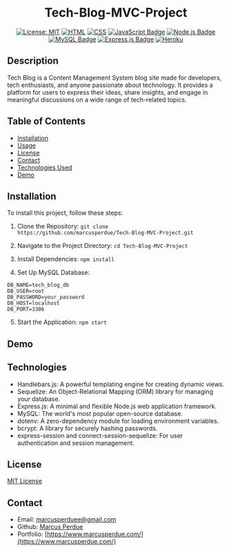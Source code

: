  
<div align="center">
  
  # Tech-Blog-MVC-Project

  [![License: MIT](https://img.shields.io/badge/License-MIT-yellow.svg)](https://opensource.org/licenses/MIT)
   [![HTML](https://img.shields.io/badge/HTML5-%23E34F26.svg?style=flat&logo=html5&logoColor=white)](https://developer.mozilla.org/en-US/docs/Web/HTML)
  [![CSS](https://img.shields.io/badge/CSS3-%231572B6.svg?style=flat&logo=css3&logoColor=white)](https://developer.mozilla.org/en-US/docs/Web/CSS)
  [![JavaScript Badge](https://img.shields.io/badge/JavaScript-F7DF1E?logo=javascript&logoColor=000&style=flat)](https://developer.mozilla.org/en-US/docs/Web/JavaScript)
  [![Node.js Badge](https://img.shields.io/badge/Node.js-393?logo=nodedotjs&logoColor=fff&style=flat)](https://nodejs.org/en) 
  [![MySQL Badge](https://img.shields.io/badge/MySQL-4479A1?logo=mysql&logoColor=fff&style=flat)](https://www.mysql.com/)
  [![Express.js Badge](https://img.shields.io/badge/Express.js-000?logo=express&logoColor=fff&style=flat)](https://expressjs.com/)
  [![Heroku](https://img.shields.io/badge/Heroku-%23430098.svg?style=flat&logo=heroku&logoColor=white)](https://www.heroku.com/)
</div>

## Description
Tech Blog is a Content Management System blog site made for developers, tech enthusiasts, and anyone passionate about technology. It provides a platform for users to express their ideas, share insights, and engage in meaningful discussions on a wide range of tech-related topics.

## Table of Contents

* [Installation](#installation)
* [Usage](#usage)
* [License](#license)
* [Contact](#contact)
* [Technologies Used](#technologies)
* [Demo](#demo)


## Installation
 
To install this project, follow these steps:

1. Clone the Repository: ```git clone https://github.com/marcusperdue/Tech-Blog-MVC-Project.git```

2. Navigate to the Project Directory: ```cd Tech-Blog-MVC-Project```

3. Install Dependencies: ```npm install```

4. Set Up MySQL Database: 
```
DB_NAME=tech_blog_db 
DB_USER=root 
DB_PASSWORD=your_password 
DB_HOST=localhost 
DB_PORT=3306
```
5. Start the Application: ```npm start```



## Demo

 

## Technologies
* Handlebars.js: A powerful templating engine for creating dynamic views.
* Sequelize: An Object-Relational Mapping (ORM) library for managing your database.
* Express.js: A minimal and flexible Node.js web application framework.
* MySQL: The world's most popular open-source database.
* dotenv: A zero-dependency module for loading environment variables.
* bcrypt: A library for securely hashing passwords.
* express-session and connect-session-sequelize: For user authentication and session management.

## License

[MIT License](https://opensource.org/licenses/MIT)

## Contact
* Email: marcusperduee@gmail.com
* Github: [Marcus Perdue](https://github.com/marcusperdue)
* Portfolio: [https://www.marcusperdue.com/](https://www.marcusperdue.com/)